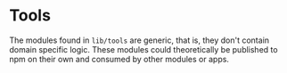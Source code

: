# Tools

The modules found in `lib/tools` are generic, that is, they don't contain domain specific logic. These modules could theoretically be published to npm on their own and consumed by other modules or apps.
